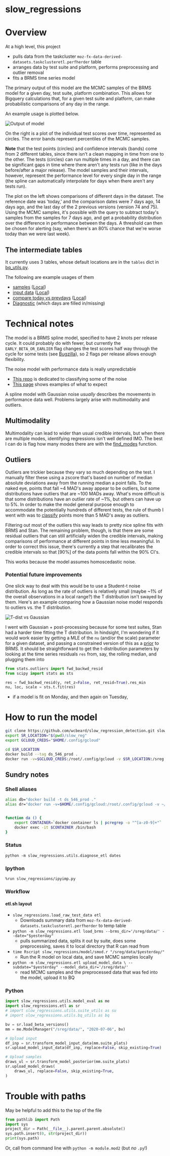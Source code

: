 slow_regressions
==============================

# Overview

At a high level, this project

* pulls data from the taskcluster `moz-fx-data-derived-datasets.taskclusteretl.perfherder` table
* arranges data by test suite and platform, performs preprocessing and outlier removal
* fits a BRMS time series model 

The primary output of this model are the MCMC samples of the BRMS model for a given day, test suite, platform combination. This allows for Bigquery calculations that, for a given test suite and platform, can make probabilistic comparisons of any day in the range.

An example usage is plotted below. 

![Output of model](https://github.com/wcbeard/slow_regression_detection/blob/master/doc/output.png)


On the right is a plot of the individual test scores over time, represented as circles. The error bands represent percentiles of the MCMC samples. 

**Note** that the test points (circles) and confidence intervals (bands) come from 2 different tables, since there isn't a clean mapping in time from one to the other. The tests (circles) can run multiple times in a day, and there can be significant gaps in time where there aren't any tests run (like in the days before/after a major release). The model samples and their intervals, however, represent the performance level for every single day in the range (the spline can automatically interpolate for days when there aren't any tests run). 

The plot on the left shows comparisons of different days in the dataset. The reference date was 'today,' and the comparison dates were 7 days ago, 14 days ago, and the last day of the 2 previous versions (version 74 and 75). Using the MCMC samples, it's possible with the query to subtract today's samples from the samples for 7 days ago, and get a probability distribution over the difference in performance between the days. A threshold can then be chosen for alerting (say, when there's an 80% chance that we're worse today than we were last week).


## The intermediate tables

It currently uses 3 tables, whose default locations are in the `tables` dict in [bq_utils.py](https://github.com/wcbeard/slow_regression_detection/blob/master/slow_regressions/utils/bq_utils.py).

The following are example usages of them

- [samples](https://sql.telemetry.mozilla.org/queries/72740/source) ([Local](doc/sample.sql))
- [input data](https://sql.telemetry.mozilla.org/queries/72659/source) ([Local](doc/input.sql))
- [compare today vs prevdays](https://sql.telemetry.mozilla.org/queries/73466/source) ([Local](doc/compare_day_performance.sql))
- [Diagnostic](doc/diagnostic.sql) (which days are filled in/missing)


# Technical notes

The model is a BRMS spline model, specified to have 2 knots per release cycle. It could probably do with fewer, but currently the `EARLY_BETA_OR_EARLIER` flag changes the test scores half way through the cycle for some tests (see [Bugzilla](https://bugzilla.mozilla.org/show_bug.cgi?id=1611809)), so 2 flags per release allows enough flexibility.

The noise model with performance data is really unpredictable 

- [This repo](https://github.com/mozilla/measure-noise) is dedicated to classifying some of the noise
- [This page](https://metrics.mozilla.com/protected/wbeard/slow_regr/distros.html) shows examples of what to expect

A spline model with Gaussian noise _usually_ describes the movements in performance data well. Problems largely arise with multimodality and outliers.

## Multimodality

Multimodality can lead to wider than usual credible intervals, but when there are multiple modes, identifying regressions isn't well defined IMO. The best I can do is flag how many modes there are with the [find_modes](https://github.com/wcbeard/slow_regression_detection/blob/master/slow_regressions/stats/modal.py#L38) function.

## Outliers

Outliers are trickier because they vary so much depending on the test. I manually filter these using a zscore that's based on number of median absolute deviations away from the running median a point falls. To the naked eye, points that fall ~4 MAD's away appear to be outliers, but some distributions have outliers that are ~100 MADs away. What's more difficult is that some distributions have an outlier rate of ~1%, but others can have up to 5%. In order to make the model general purpose enough to accommodate the potentially hundreds of different tests, the rule of thumb I went with was to [classify](https://github.com/wcbeard/slow_regression_detection/blob/f41876327bc117351ad32b007eb40352d518a6aa/slow_regressions/etl.py#L69) points more than 5 MAD's away as outliers. 

Filtering out most of the outliers this way leads to pretty nice spline fits with BRMS and Stan. The remaining problem, though, is that there are some residual outliers that can still artificially widen the credible intervals, making comparisons of performance at different points in time less meaningful. In order to correct this issue, there's currently a step that recalibrates the credible intervals so that [90%] of the data points fall within the 90% CI's.

This works because the model assumes homoscedastic noise.


### Potential future improvements 

One slick way to deal with this would be to use a Student-t noise distribution. As long as the rate of outliers is relatively small (maybe ~1% of the overall observations in a local range?) the T distribution isn't swayed by them. Here's an example comparing how a Gaussian noise model responds to outliers vs. the T distribution.



![T-dist vs Gaussian](https://github.com/wcbeard/slow_regression_detection/blob/master/doc/gaussian%20vs%20tdist.png)



I went with Gaussian + post-processing because for some test suites, Stan had a harder time fitting the T distribution. In hindsight, I'm wondering if it would work easier by getting a MLE of the `nu` (and/or the scale) parameter for a given dataset, and passing a constrained version of this as a [prior](https://rdrr.io/cran/brms/man/set_prior.html) to BRMS. It should be straightforward to get the t-distribution parameters by looking at the time series residuals `res` from, say, the rolling median, and plugging them into

```python
from stats.outliers import fwd_backwd_resid
from scipy import stats as sts

res = fwd_backwd_resid(y, ret_z=False, ret_resid=True).res_min
nu, loc, scale = sts.t.fit(res)
```


- if a model is fit on Monday, and then again on Tuesday, 



# How to run the model

```bash
git clone https://github.com/wcbeard/slow_regression_detection.git slow_reg
export SR_LOCATION="$(pwd)/slow_reg"
export GCLOUD_CREDS="$HOME/.config/gcloud"

cd $SR_LOCATION
docker build --tag ds_546_prod .
docker run -v=$GCLOUD_CREDS:/root/.config/gcloud -v $SR_LOCATION:/sreg --interactive --tty ds_546_prod

```


## Sundry notes

### Shell aliases

```sh
alias db="docker build -t ds_546_prod ."
alias dr="docker run -v=$HOME/.config/gcloud:/root/.config/gcloud -v ~/repos/sreg:/sreg -it ds_546_prod /bin/bash"


function da () {
    export CONTAINER=`docker container ls | pcregrep -o "^[a-z0-9]+"`
    docker exec -it $CONTAINER /bin/bash
}
```

### Status

`python -m slow_regressions.utils.diagnose_etl dates`


### Ipython

```
%run slow_regressions/ipyimp.py
```

### Workflow

#### etl.sh layout

- `slow_regressions.load_raw_test_data etl`
  - Downloads summary data from
        `moz-fx-data-derived-datasets.taskclusteretl.perfherder` to
        temp table
- `python -m slow_regressions.etl load_brms --brms_dir='/sreg/data/' --date="$yesterday"`
    - pulls summarized data, splits it out by suite, does some preprocessing,
    saves it to local directory that R can read from
- `time Rscript slow_regressions/model/smod.r "/sreg/data/$yesterday/"`
    - Run the R model on local data, and save MCMC samples locally
- `python -m slow_regressions.etl upload_model_data \
      --subdate="$yesterday" --model_data_dir='/sreg/data/'`
    - read MCMC samples and the preprocessed data that was fed into the model,
        upload it to BQ


### Python

```python
import slow_regressions.utils.model_eval as me
import slow_regressions.etl as sr
# import slow_regressions.utils.suite_utils as su
# import slow_regressions.utils.bq_utils as bq

bv = sr.load_beta_versions()
mm = me.ModelManager("/sreg/data/", "2020-07-06", bv)

# Upload input
df_inp = sr.transform_model_input_data(mm.suite_plats)
sr.upload_model_input_data(df_inp, replace=False, skip_existing=True)

# Upload samples
draws_ul = sr.transform_model_posterior(mm.suite_plats)
sr.upload_model_draws(
    draws_ul, replace=False, skip_existing=True,
)
```

# Trouble with paths

May be helpful to add this to the top of the file

```python
from pathlib import Path
import sys
project_dir = Path(__file__).parent.parent.absolute()
sys.path.insert(0, str(project_dir))
print(sys.path)
```



Or, call from command line with `python -m module.mod2` (but _no_ `.py`!) 
